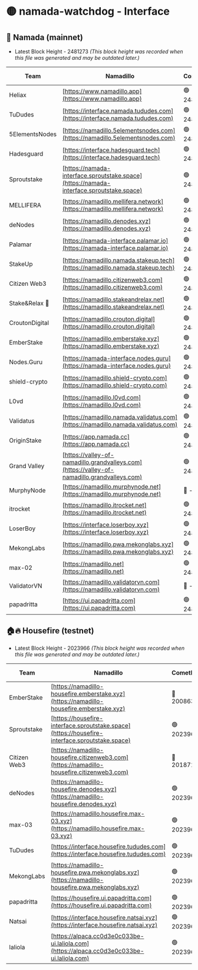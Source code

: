 # 🟡 namada-watchdog - Interface

## 🚀 Namada (mainnet)
- Latest Block Height - 2481273 *(This block height was recorded when this file was generated and may be outdated later.)*

| Team | Namadillo | CometBFT | Indexer | MASP Indexer |
|-|-|-|-|-|
| Heliax | [https://www.namadillo.app](https://www.namadillo.app) | 🟢 2481247 | 🟢 2481247 | 🟢 2481247 |
| TuDudes | [https://interface.namada.tududes.com](https://interface.namada.tududes.com) | 🟢 2481248 | 🟢 2481247 | 🟢 2481247 |
| 5ElementsNodes | [https://namadillo.5elementsnodes.com](https://namadillo.5elementsnodes.com) | 🟢 2481248 | 🔴 - | 🔴 - |
| Hadesguard | [https://interface.hadesguard.tech](https://interface.hadesguard.tech) | 🟢 2481253 | 🟢 2481253 | 🟢 2481253 |
| Sproutstake | [https://namada-interface.sproutstake.space](https://namada-interface.sproutstake.space) | 🟢 2481254 | 🟢 2481254 | 🟢 2481254 |
| MELLIFERA | [https://namadillo.mellifera.network](https://namadillo.mellifera.network) | 🟢 2481255 | 🟢 2481255 | 🟢 2481255 |
| deNodes | [https://namadillo.denodes.xyz](https://namadillo.denodes.xyz) | 🟢 2481256 | 🟢 2481256 | 🟢 2481256 |
| Palamar | [https://namada-interface.palamar.io](https://namada-interface.palamar.io) | 🟢 2481257 | 🟢 2481257 | 🟢 2481257 |
| StakeUp | [https://namadillo.namada.stakeup.tech](https://namadillo.namada.stakeup.tech) | 🟢 2481258 | 🟢 2481258 | 🟢 2481257 |
| Citizen Web3 | [https://namadillo.citizenweb3.com](https://namadillo.citizenweb3.com) | 🟢 2481258 | 🟢 2481258 | 🟢 2481258 |
| Stake&Relax 🦥 | [https://namadillo.stakeandrelax.net](https://namadillo.stakeandrelax.net) | 🟢 2481259 | 🟢 2481259 | 🟢 2481259 |
| CroutonDigital | [https://namadillo.crouton.digital](https://namadillo.crouton.digital) | 🟢 2481260 | 🟢 2481260 | 🟢 2481260 |
| EmberStake | [https://namadillo.emberstake.xyz](https://namadillo.emberstake.xyz) | 🟢 2481260 | 🟢 2481260 | 🟢 2481260 |
| Nodes.Guru | [https://namada-interface.nodes.guru](https://namada-interface.nodes.guru) | 🟢 2481261 | 🟢 2481261 | 🟢 2481261 |
| shield-crypto | [https://namadillo.shield-crypto.com](https://namadillo.shield-crypto.com) | 🟢 2481262 | 🟢 2481254 | 🟢 2481262 |
| L0vd | [https://namadillo.l0vd.com](https://namadillo.l0vd.com) | 🟢 2481263 | 🟢 2481263 | 🟢 2481263 |
| Validatus | [https://namadillo.namada.validatus.com](https://namadillo.namada.validatus.com) | 🟢 2481264 | 🟢 2481264 | 🟢 2481264 |
| OriginStake | [https://app.namada.cc](https://app.namada.cc) | 🟢 2481265 | 🟢 2481265 | 🟢 2481264 |
| Grand Valley | [https://valley-of-namadillo.grandvalleys.com](https://valley-of-namadillo.grandvalleys.com) | 🟢 2481265 | 🟢 2481265 | 🟢 2481265 |
| MurphyNode | [https://namadillo.murphynode.net](https://namadillo.murphynode.net) | 🔴 - | 🔴 - | 🔴 - |
| itrocket | [https://namadillo.itrocket.net](https://namadillo.itrocket.net) | 🟢 2481268 | 🟢 2481268 | 🟢 2481268 |
| LoserBoy | [https://interface.loserboy.xyz](https://interface.loserboy.xyz) | 🟢 2481269 | 🟢 2481269 | 🟢 2481269 |
| MekongLabs | [https://namadillo.pwa.mekonglabs.xyz](https://namadillo.pwa.mekonglabs.xyz) | 🟢 2481270 | 🟢 2481270 | 🟢 2481270 |
| max-02 | [https://namadillo.net](https://namadillo.net) | 🟢 2481271 | 🟢 2481270 | 🟢 2481271 |
| ValidatorVN | [https://namadillo.validatorvn.com](https://namadillo.validatorvn.com) | 🔴 - | 🔴 - | 🔴 - |
| papadritta | [https://ui.papadritta.com](https://ui.papadritta.com) | 🟢 2481273 | 🟢 2481273 | 🟢 2481273 |

## 🏠🔥 Housefire (testnet)
- Latest Block Height - 2023966 *(This block height was recorded when this file was generated and may be outdated later.)*

| Team | Namadillo | CometBFT | Indexer | MASP Indexer |
|-|-|-|-|-|
| EmberStake | [https://namadillo-housefire.emberstake.xyz](https://namadillo-housefire.emberstake.xyz) | 🔴 2008636 | 🔴 2008636 | 🔴 2008636 |
| Sproutstake | [https://housefire-interface.sproutstake.space](https://housefire-interface.sproutstake.space) | 🟢 2023961 | 🟢 2023961 | 🟢 2023961 |
| Citizen Web3 | [https://namadillo-housefire.citizenweb3.com](https://namadillo-housefire.citizenweb3.com) | 🔴 2018719 | 🔴 1887621 | 🟢 2023962 |
| deNodes | [https://namadillo-housefire.denodes.xyz](https://namadillo-housefire.denodes.xyz) | 🟢 2023963 | 🟢 2023963 | 🟢 2023962 |
| max-03 | [https://namadillo.housefire.max-03.xyz](https://namadillo.housefire.max-03.xyz) | 🟢 2023963 | 🟢 2023963 | 🟢 2023963 |
| TuDudes | [https://interface.housefire.tududes.com](https://interface.housefire.tududes.com) | 🟢 2023964 | 🟢 2023964 | 🟢 2023964 |
| MekongLabs | [https://namadillo-housefire.pwa.mekonglabs.xyz](https://namadillo-housefire.pwa.mekonglabs.xyz) | 🟢 2023964 | 🟢 2023964 | 🟢 2023964 |
| papadritta | [https://housefire.ui.papadritta.com](https://housefire.ui.papadritta.com) | 🟢 2023965 | 🟢 2023965 | 🟢 2023965 |
| Natsai | [https://interface.housefire.natsai.xyz](https://interface.housefire.natsai.xyz) | 🟢 2023966 | 🟢 2023966 | 🟢 2023966 |
| laliola | [https://alpaca.cc0d3e0c033be-ui.laliola.com](https://alpaca.cc0d3e0c033be-ui.laliola.com) | 🟢 2023966 | 🟢 2023966 | 🟢 2023966 |

